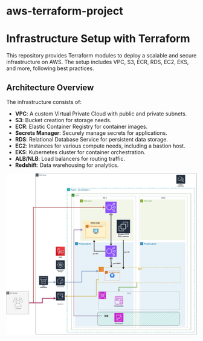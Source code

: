 # aws-terraform-project
# Infrastructure Setup with Terraform

This repository provides Terraform modules to deploy a scalable and secure infrastructure on AWS. The setup includes VPC, S3, ECR, RDS, EC2, EKS, and more, following best practices.

## Architecture Overview

The infrastructure consists of:
- **VPC**: A custom Virtual Private Cloud with public and private subnets.
- **S3**: Bucket creation for storage needs.
- **ECR**: Elastic Container Registry for container images.
- **Secrets Manager**: Securely manage secrets for applications.
- **RDS**: Relational Database Service for persistent data storage.
- **EC2**: Instances for various compute needs, including a bastion host.
- **EKS**: Kubernetes cluster for container orchestration.
- **ALB/NLB**: Load balancers for routing traffic.
- **Redshift**: Data warehousing for analytics.

![AWS PaaS 架構圖](架構圖_AWS_PaaS_revised_EKS_prod-dev-env.jpg)
